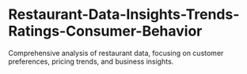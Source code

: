# Restaurant-Data-Insights-Trends-Ratings-Consumer-Behavior
Comprehensive analysis of restaurant data, focusing on customer preferences, pricing trends, and business insights.
